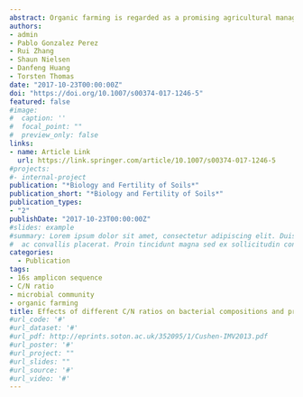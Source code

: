 ```yaml
---
abstract: Organic farming is regarded as a promising agricultural management practice to maintain a sustainable ecosystem. However, organic farming often has lower yields than conventional farming, which might be due to the different quantities and qualities of nutrients applied through fertilization in these two contrasting farming practices. Given that nutrient conversion in soil is largely driven by the presence and activities of microorganisms, we investigated here how bacterial communities and biochemical processes respond to fertilizers with different C/N ratios in organically managed soil. We measured responses in the microbial C and N utilization patterns, bacterial compositions, and soil properties over a period of 56 days. This revealed a positive correlation between N assimilation into microbial biomass and the C/N ratios of fertilizers. However, this relationship was also impacted by bacteria introduced along with the fertilizer, in particular with alfalfa. Together our results demonstrate the differential responses that bacterial communities have to different types of fertilizers. This information will contribute to a better management of organic soil with the long-term aim of improving productivity.
authors:
- admin
- Pablo Gonzalez Perez
- Rui Zhang
- Shaun Nielsen
- Danfeng Huang
- Torsten Thomas 
date: "2017-10-23T00:00:00Z"
doi: "https://doi.org/10.1007/s00374-017-1246-5"
featured: false
#image:
#  caption: ''
#  focal_point: ""
#  preview_only: false
links:
- name: Article Link
  url: https://link.springer.com/article/10.1007/s00374-017-1246-5
#projects:
#- internal-project
publication: "*Biology and Fertility of Soils*"
publication_short: "*Biology and Fertility of Soils*"
publication_types:
- "2"
publishDate: "2017-10-23T00:00:00Z"
#slides: example
#summary: Lorem ipsum dolor sit amet, consectetur adipiscing elit. Duis posuere tellus
#  ac convallis placerat. Proin tincidunt magna sed ex sollicitudin condimentum.
categories: 
  - Publication
tags:
- 16s amplicon sequence
- C/N ratio
- microbial community
- organic farming
title: Effects of different C/N ratios on bacterial compositions and processes in an organically managed soil
#url_code: '#'
#url_dataset: '#'
#url_pdf: http://eprints.soton.ac.uk/352095/1/Cushen-IMV2013.pdf
#url_poster: '#'
#url_project: ""
#url_slides: ""
#url_source: '#'
#url_video: '#'
---
```




